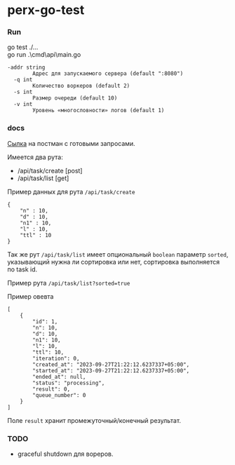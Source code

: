 # perx-go-test

### Run
go test ./...  
go run .\cmd\api\main.go  
```
-addr string
        Адрес для запускаемого сервера (default ":8080")
  -q int
        Количество воркеров (default 2)
  -s int
        Размер очереди (default 10)
  -v int
        Уровень «многословности» логов (default 1)
```

### docs
[Сылка](https://app.getpostman.com/join-team?invite_code=5000a014b854b70a83a2cd686349b3cb&target_code=4bbae5309fbdf34772ee8f1d55eee61c) на постман с готовыми запросами.  

Имеется два рута:  
 * /api/task/create [post]
 * /api/task/list [get]

Пример данных для рута `/api/task/create`
```
{
    "n" : 10,
    "d" : 10,
    "n1" : 10,
    "l" : 10,
    "ttl" : 10
}
```
Так же рут `/api/task/list` имеет опциональный `boolean` параметр `sorted`, указывающий нужна ли сортировка или нет, cортировка выполняется по task id.  
 
Пример рута `/api/task/list?sorted=true`

Пример овевта
```
[
    {
        "id": 1,
        "n": 10,
        "d": 10,
        "n1": 10,
        "l": 10,
        "ttl": 10,
        "iteration": 0,
        "created_at": "2023-09-27T21:22:12.6237337+05:00",
        "started_at": "2023-09-27T21:22:12.6237337+05:00",
        "ended_at": null,
        "status": "processing",
        "result": 0,
        "queue_number": 0
    }
]
```
Поле `result` хранит промежуточный/конечный результат.

### TODO
 * graceful shutdown для вореров.
